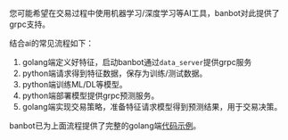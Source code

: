 您可能希望在交易过程中使用机器学习/深度学习等AI工具，banbot对此提供了grpc支持。

结合ai的常见流程如下：
1. golang端定义好特征，启动banbot通过`data_server`提供grpc服务
2. python端请求得到特征数据，保存为训练/测试数据。
3. python端训练ML/DL等模型。
4. python端部署模型提供grpc预测服务。
5. golang端实现交易策略，准备特征请求模型得到预测结果，用于交易决策。

banbot已为上面流程提供了完整的golang端[代码示例](https://github.com/banbox/banstrats/tree/main/rpc_ai)。
